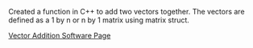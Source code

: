 Created a function in C++ to add two vectors together. The vectors are defined as a 1 by n or n by 1 matrix using matrix struct.

[Vector Addition Software Page](https://emilyblackb.github.io/math5610/)
